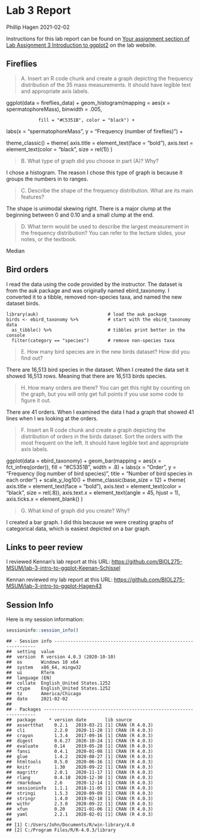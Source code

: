 Lab 3 Report
================
Phillip Hagen
2021-02-02

Instructions for this lab report can be found on [Your assignment
section of Lab Assignment 3 Introduction to
ggplot2](https://biol275-msum.github.io/introduction-to-ggplot2.html#your-assignment)
on the lab website.

## Fireflies

> A. Insert an R code chunk and create a graph depicting the frequency
> distribution of the 35 mass measurements. It should have legible text
> and appropriate axis labels.

ggplot(data = fireflies\_data) + geom\_histogram(mapping = aes(x =
spermatophoreMass), binwidth = .005,

``` 
            fill = "#C5351B", color = "black") +
```

labs(x = “spermatophoreMass”, y = “Frequency (number of fireflies)”) +

theme\_classic() + theme( axis.title = element\_text(face = “bold”),
axis.text = element\_text(color = “black”, size = rel(1)) )

> B. What type of graph did you choose in part (A)? Why?

I chose a histogram. The reason I chose this type of graph is because it
groups the numbers in to ranges.

> C. Describe the shape of the frequency distribution. What are its main
> features?

The shape is unimodal skewing right. There is a major clump at the
beginning between 0 and 0.10 and a small clump at the end.

> D. What term would be used to describe the largest measurement in the
> frequency distribution? You can refer to the lecture slides, your
> notes, or the textbook.

Median

## Bird orders

I read the data using the code provided by the instructor. The dataset
is from the auk package and was originally named ebird\_taxonomy. I
converted it to a tibble, removed non-species taxa, and named the new
dataset birds.

    library(auk)                          # load the auk package
    birds <- ebird_taxonomy %>%           # start with the ebird_taxonomy data
      as_tibble() %>%                     # tibbles print better in the console
      filter(category == "species")       # remove non-species taxa

> E. How many bird species are in the new birds dataset? How did you
> find out?

There are 16,513 bird species in the dataset. When I created the data
set it showed 16,513 rows. Meaning that there are 16,513 birds species.

> H. How many orders are there? You can get this right by counting on
> the graph, but you will only get full points if you use some code to
> figure it out.

There are 41 orders. When I examined the data I had a graph that showed
41 lines when I ws looking at the orders.

> F. Insert an R code chunk and create a graph depicting the
> distribution of orders in the birds dataset. Sort the orders with the
> most frequent on the left. It should have legible text and appropriate
> axis labels.

ggplot(data = ebird\_taxonomy) + geom\_bar(mapping = aes(x =
fct\_infreq(order)), fill = “\#C5351B”, width = .8) + labs(x = “Order”,
y = “Frequency (log number of bird species)”, title = “Number of bird
species in each order”) + scale\_y\_log10() + theme\_classic(base\_size
= 12) + theme( axis.title = element\_text(face = “bold”), axis.text =
element\_text(color = “black”, size = rel(.8)), axis.text.x =
element\_text(angle = 45, hjust = 1), axis.ticks.x = element\_blank() )

> G. What kind of graph did you create? Why?

I created a bar graph. I did this because we were creating graphs of
categorical data, which is easiest depicted on a bar graph.

## Links to peer review

I reviewed Kennan’s lab report at this URL:
<https://github.com/BIOL275-MSUM/lab-3-intro-to-ggplot-Keenan-Schissel>

Kennan reviewed my lab report at this URL:
<https://github.com/BIOL275-MSUM/lab-3-intro-to-ggplot-Hagen43>

## Session Info

Here is my session information:

``` r
sessioninfo::session_info()
```

    ## - Session info ---------------------------------------------------------------
    ##  setting  value                       
    ##  version  R version 4.0.3 (2020-10-10)
    ##  os       Windows 10 x64              
    ##  system   x86_64, mingw32             
    ##  ui       RTerm                       
    ##  language (EN)                        
    ##  collate  English_United States.1252  
    ##  ctype    English_United States.1252  
    ##  tz       America/Chicago             
    ##  date     2021-02-02                  
    ## 
    ## - Packages -------------------------------------------------------------------
    ##  package     * version date       lib source        
    ##  assertthat    0.2.1   2019-03-21 [1] CRAN (R 4.0.3)
    ##  cli           2.2.0   2020-11-20 [1] CRAN (R 4.0.3)
    ##  crayon        1.3.4   2017-09-16 [1] CRAN (R 4.0.3)
    ##  digest        0.6.27  2020-10-24 [1] CRAN (R 4.0.3)
    ##  evaluate      0.14    2019-05-28 [1] CRAN (R 4.0.3)
    ##  fansi         0.4.1   2020-01-08 [1] CRAN (R 4.0.3)
    ##  glue          1.4.2   2020-08-27 [1] CRAN (R 4.0.3)
    ##  htmltools     0.5.0   2020-06-16 [1] CRAN (R 4.0.3)
    ##  knitr         1.30    2020-09-22 [1] CRAN (R 4.0.3)
    ##  magrittr      2.0.1   2020-11-17 [1] CRAN (R 4.0.3)
    ##  rlang         0.4.10  2020-12-30 [1] CRAN (R 4.0.3)
    ##  rmarkdown     2.6     2020-12-14 [1] CRAN (R 4.0.3)
    ##  sessioninfo   1.1.1   2018-11-05 [1] CRAN (R 4.0.3)
    ##  stringi       1.5.3   2020-09-09 [1] CRAN (R 4.0.3)
    ##  stringr       1.4.0   2019-02-10 [1] CRAN (R 4.0.3)
    ##  withr         2.3.0   2020-09-22 [1] CRAN (R 4.0.3)
    ##  xfun          0.20    2021-01-06 [1] CRAN (R 4.0.3)
    ##  yaml          2.2.1   2020-02-01 [1] CRAN (R 4.0.3)
    ## 
    ## [1] C:/Users/John/Documents/R/win-library/4.0
    ## [2] C:/Program Files/R/R-4.0.3/library
